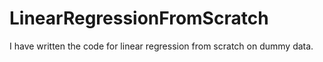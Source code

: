 # LinearRegressionFromScratch
I have written the code for linear regression from scratch on dummy data.
